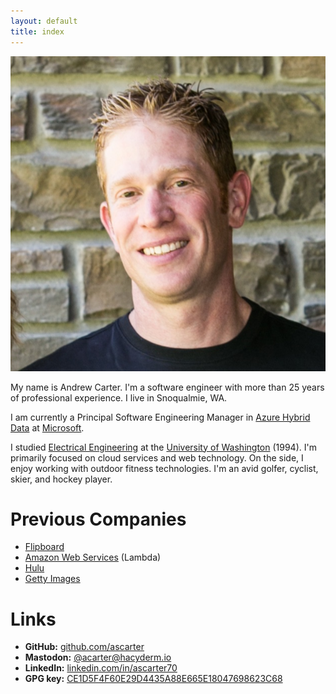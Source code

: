 ```yaml
---
layout: default
title: index
---
```


<img class="portrait" src="images/andrew-2017.jpg" alt="Portrait of Andrew Carter" />

My name is Andrew Carter. I'm a software engineer with more than 25 years of professional experience. I live in Snoqualmie, WA.

I am currently a Principal Software Engineering Manager in [Azure Hybrid Data](https://azure.microsoft.com/en-us/products/azure-arc/hybrid-data-services/) at [Microsoft](https://microsoft.com).

I studied [Electrical Engineering](https://www.ece.uw.edu) at the [University of Washington](https://www.washington.edu) (1994). I'm primarily focused on cloud services and web technology. On the side, I enjoy working with outdoor fitness technologies. I'm an avid golfer, cyclist, skier, and hockey player.

# Previous Companies

* [Flipboard](https://flipboard.com)
* [Amazon Web Services](https://aws.amazon.com) (Lambda)
* [Hulu](https://hulu.com)
* [Getty Images](https://gettyimages.com)

# Links

* **GitHub:** [github.com/ascarter](http://github.com/ascarter)
* **Mastodon:** <a rel="me" href="https://hachyderm.io/@acarter">@acarter@hacyderm.io</a>
* **LinkedIn:** [linkedin.com/in/ascarter70](https://www.linkedin.com/in/ascarter70)
* **GPG key:** [CE1D5F4F60E29D4435A88E665E18047698623C68](/CE1D5F4F60E29D4435A88E665E18047698623C68.txt)


